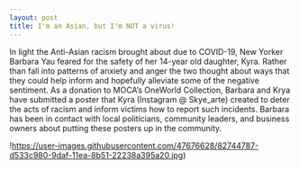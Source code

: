 ```yaml
---
layout: post
title: I'm an Asian, but I'm NOT a virus!
---
```


In light the Anti-Asian racism brought about due to COVID-19, New Yorker Barbara Yau feared for the safety of her 14-year old daughter, Kyra.  Rather than fall into patterns of anxiety and anger the two thought about ways that they could help inform and hopefully alleviate some of the negative sentiment.  As a donation to MOCA’s OneWorld Collection, Barbara and Krya have submitted a poster that Kyra (Instagram @ Skye_arte) created to deter the acts of racism and inform victims how to report such incidents.  Barbara has been in contact with local politicians, community leaders, and business owners about putting these posters up in the community.  

!https://user-images.githubusercontent.com/47676628/82744787-d533c980-9daf-11ea-8b51-22238a395a20.jpg)


